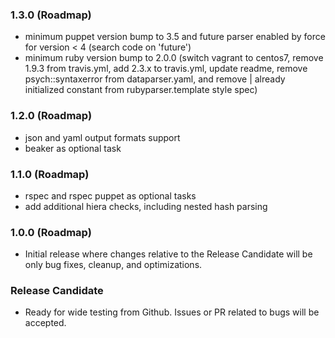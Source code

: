 ### 1.3.0 (Roadmap)
- minimum puppet version bump to 3.5 and future parser enabled by force for version < 4 (search code on 'future')
- minimum ruby version bump to 2.0.0 (switch vagrant to centos7, remove 1.9.3 from travis.yml, add 2.3.x to travis.yml, update readme, remove psych::syntaxerror from dataparser.yaml, and remove | already initialized constant from rubyparser.template style spec)

### 1.2.0 (Roadmap)
- json and yaml output formats support
- beaker as optional task

### 1.1.0 (Roadmap)
- rspec and rspec puppet as optional tasks
- add additional hiera checks, including nested hash parsing

### 1.0.0 (Roadmap)
- Initial release where changes relative to the Release Candidate will be only bug fixes, cleanup, and optimizations.

### Release Candidate
- Ready for wide testing from Github.  Issues or PR related to bugs will be accepted.
